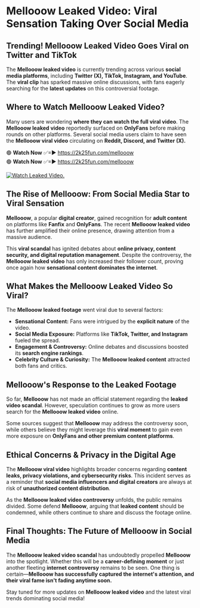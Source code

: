 # Mellooow Leaked Video: Viral Sensation Taking Over Social Media

## **Trending! Mellooow Leaked Video Goes Viral on Twitter and TikTok**
The **Mellooow leaked video** is currently trending across various **social media platforms**, including **Twitter (X), TikTok, Instagram, and YouTube**. The **viral clip** has sparked massive online discussions, with fans eagerly searching for the **latest updates** on this controversial footage.

## **Where to Watch Mellooow Leaked Video?**
Many users are wondering **where they can watch the full viral video**. The **Mellooow leaked video** reportedly surfaced on **OnlyFans** before making rounds on other platforms. Several social media users claim to have seen the **Mellooow viral video** circulating on **Reddit, Discord, and Twitter (X).**

🟢 **Watch Now** ✅=► https://2k25fun.com/mellooow  
🟢 **Watch Now** ✅=► https://2k25fun.com/mellooow  

[![Watch Leaked Video.](https://miro.medium.com/v2/resize:fit:828/format:webp/1*cilzJN44JGOrTw9NJCrNHA.gif "Watch Leaked Video")](https://2k25fun.com/mellooow)

## **The Rise of Mellooow: From Social Media Star to Viral Sensation**
**Mellooow**, a popular **digital creator**, gained recognition for **adult content** on platforms like **Fanfix** and **OnlyFans**. The recent **Mellooow leaked video** has further amplified their online presence, drawing attention from a massive audience.

This **viral scandal** has ignited debates about **online privacy, content security, and digital reputation management**. Despite the controversy, the **Mellooow leaked video** has only increased their follower count, proving once again how **sensational content dominates the internet**.

## **What Makes the Mellooow Leaked Video So Viral?**
The **Mellooow leaked footage** went viral due to several factors:
- **Sensational Content:** Fans were intrigued by the **explicit nature** of the video.
- **Social Media Exposure:** Platforms like **TikTok, Twitter, and Instagram** fueled the spread.
- **Engagement & Controversy:** Online debates and discussions boosted its **search engine rankings**.
- **Celebrity Culture & Curiosity:** The **Mellooow leaked content** attracted both fans and critics.

## **Mellooow's Response to the Leaked Footage**
So far, **Mellooow** has not made an official statement regarding the **leaked video scandal**. However, speculation continues to grow as more users search for the **Mellooow leaked video** online.

Some sources suggest that **Mellooow** may address the controversy soon, while others believe they might leverage this **viral moment** to gain even more exposure on **OnlyFans and other premium content platforms**.

## **Ethical Concerns & Privacy in the Digital Age**
The **Mellooow viral video** highlights broader concerns regarding **content leaks, privacy violations, and cybersecurity risks**. This incident serves as a reminder that **social media influencers and digital creators** are always at risk of **unauthorized content distribution**.

As the **Mellooow leaked video controversy** unfolds, the public remains divided. Some defend **Mellooow**, arguing that **leaked content** should be condemned, while others continue to share and discuss the footage online.

## **Final Thoughts: The Future of Mellooow in Social Media**
The **Mellooow leaked video scandal** has undoubtedly propelled **Mellooow** into the spotlight. Whether this will be a **career-defining moment** or just another fleeting **internet controversy** remains to be seen. One thing is certain—**Mellooow has successfully captured the internet's attention, and their viral fame isn't fading anytime soon.**

Stay tuned for more updates on **Mellooow leaked video** and the latest viral trends dominating social media!